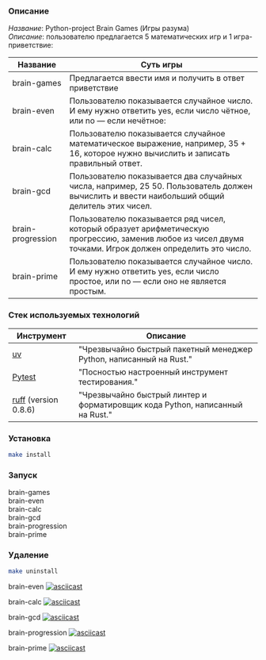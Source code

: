 ### Описание

*Название*: Python-project Brain Games (Игры разума)  
*Описание*: пользователю предлагается 5 математических игр и 1 игра-приветствие:  

| Название                                                               | Суть игры                                                |
|------------------------------------------------------------------------|---------------------------------------------------------|
| brain-games                                                            | Предлагается ввести имя и получить в ответ приветствие |
| brain-even                                                             | Пользователю показывается случайное число. И ему нужно ответить yes, если число чётное, или no — если нечётное:        |
| brain-calc                                                             | Пользователю показывается случайное математическое выражение, например, 35 + 16, которое нужно вычислить и записать правильный ответ.
| brain-gcd                                                              | Пользователю показывается два случайных числа, например, 25 50. Пользователь должен вычислить и ввести наибольший общий делитель этих чисел.
| brain-progression                                                      | Пользователю показывается ряд чисел, который образует арифметическую прогрессию, заменив любое из чисел двумя точками. Игрок должен определить это число.
| brain-prime                                                            | Пользователю показывается случайное число. И ему нужно ответить yes, если число простое, или no — если оно не является простым.


### Стек используемых технологий

| Инструмент                                                             | Описание                                                |
|------------------------------------------------------------------------|---------------------------------------------------------|
| [uv](https://docs.astral.sh/uv/)                                       | "Чрезвычайно быстрый пакетный менеджер Python, написанный на Rust." |
| [Pytest](https://pytest.org)                                           | "Посностью настроенный инструмент тестирования."            |
| [ruff](https://docs.astral.sh/ruff/)  (version 0.8.6)                  | "Чрезвычайно быстрый линтер и форматировщик кода Python, написанный на Rust."

### Установка

```bash
make install
```

### Запуск

brain-games  
brain-even   
brain-calc  
brain-gcd  
brain-progression  
brain-prime  

### Удаление

```bash
make uninstall
```

brain-even
[![asciicast](https://asciinema.org/a/KRIJBa2Wnvmc73EtjOIUzuYoH.svg)](https://asciinema.org/a/KRIJBa2Wnvmc73EtjOIUzuYoH)

brain-calc
[![asciicast](https://asciinema.org/a/cMNF7SIZeVdvav4NuBuveGjfV.svg)](https://asciinema.org/a/cMNF7SIZeVdvav4NuBuveGjfV)

brain-gcd
[![asciicast](https://asciinema.org/a/mB9jeEsPm87nIHNEn2rBlayTj.svg)](https://asciinema.org/a/mB9jeEsPm87nIHNEn2rBlayTj)

brain-progression
[![asciicast](https://asciinema.org/a/WE8WstMGKBXeQ5NMcOTzR3UM4.svg)](https://asciinema.org/a/WE8WstMGKBXeQ5NMcOTzR3UM4)

brain-prime
[![asciicast](https://asciinema.org/a/IhUlt7kENvRbOE6DCgaM9Piy8.svg)](https://asciinema.org/a/IhUlt7kENvRbOE6DCgaM9Piy8)
